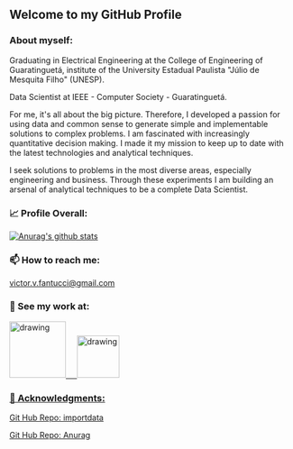 ## Welcome to my GitHub Profile

### About myself:

Graduating in Electrical Engineering at the College of Engineering of Guaratinguetá, institute of the University Estadual Paulista "Júlio de Mesquita Filho" (UNESP).

Data Scientist at IEEE - Computer Society - Guaratinguetá.

For me, it's all about the big picture. Therefore, I developed a passion for using data and common sense to generate simple and implementable solutions to complex problems. I am fascinated with increasingly quantitative decision making. I made it my mission to keep up to date with the latest technologies and analytical techniques.

I seek solutions to problems in the most diverse areas, especially engineering and business. Through these experiments I am building an arsenal of analytical techniques to be a complete Data Scientist.

### :chart_with_upwards_trend: Profile Overall:

[![Anurag's github stats](https://github-readme-stats.vercel.app/api?username=VictorFantucci&count_private=true&show_icons=true&theme=tokyonight)](https://github.com/anuraghazra/github-readme-statsapi?username=VictorFantucci&show_icons=true&theme=algolia)

### 📫 How to reach me:

victor.v.fantucci@gmail.com

### 🔭 See my work at:

<a href="https://www.linkedin.com/in/victor-vinci-fantucci-485464187"><img src="https://res.cloudinary.com/importdata/image/upload/v1595012354/linkedin_t9qiwy.png" alt="drawing" width="100"/> &nbsp;&nbsp;&nbsp;&nbsp;<a href="https://www.kaggle.com/victorvincifantucci"><img src="https://res.cloudinary.com/importdata/image/upload/v1595012924/kaggle_ksaktb.png" alt="drawing" width="75"/>
  
### 💬 Acknowledgments:

[Git Hub Repo: importdata](https://github.com/importdata/importdata)

[Git Hub Repo: Anurag](https://github.com/anuraghazra/github-readme-stats)
